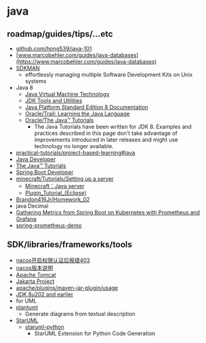# java

## roadmap/guides/tips/...etc

* [github.com/hong539/java-101](https://github.com/hong539/java-101)
* [www.marcobehler.com/guides/java-databases](https://www.marcobehler.com/guides/java-databases)
* [SDKMAN](https://sdkman.io/)
    * effortlessly managing multiple Software Development Kits on Unix systems
* Java 8
    * [Java Virtual Machine Technology](https://docs.oracle.com/javase/8/docs/technotes/guides/vm/index.html)
    * [JDK Tools and Utilities](https://docs.oracle.com/javase/8/docs/technotes/tools/index.html#scripting)
    * [Java Platform Standard Edition 8 Documentation](https://docs.oracle.com/javase/8/docs/index.html)
    * [Oracle/Trail: Learning the Java Language](https://docs.oracle.com/javase/tutorial/java/index.html)
    * [Oracle/The Java™ Tutorials](https://docs.oracle.com/javase/tutorial/index.html)
        * The Java Tutorials have been written for JDK 8. Examples and practices described in this page don't take advantage of improvements introduced in later releases and might use technology no longer available.
* [practical-tutorials/project-based-learning#java](https://github.com/practical-tutorials/project-based-learning#java)
* [Java Developer](https://roadmap.sh/java)
* [The Java™ Tutorials ](https://docs.oracle.com/javase/tutorial/)
* [Spring Boot Developer](https://roadmap.sh/spring-boot)
* [minecraft/Tutorials/Setting up a server](https://minecraft.fandom.com/wiki/Tutorials/Setting_up_a_server)
    * [Minecraft：Java server](https://www.minecraft.net/zh-hant/download/server)
    * [Plugin_Tutorial_(Eclipse)](https://bukkit.fandom.com/wiki/Plugin_Tutorial_(Eclipse))
* [Brandon416Jr/Homework_02](https://github.com/Brandon416Jr/Homework_02)
* java Decimal
* [Gathering Metrics from Spring Boot on Kubernetes with Prometheus and Grafana](https://spring.academy/guides/spring-spring-prometheus)
* [spring-prometheus-demo](https://github.com/BrianMMcClain/spring-prometheus-demo)

## SDK/libraries/frameworks/tools

* [nacos开启权限认证后报错403](https://github.com/alibaba/nacos/issues/4588)
* [nacos版本说明](https://github.com/alibaba/spring-cloud-alibaba/wiki/%E7%89%88%E6%9C%AC%E8%AF%B4%E6%98%8E)
* [Apache Tomcat](https://tomcat.apache.org/tomcat-4.1-doc/index.html)
* [Jakarta Project](https://en.wikipedia.org/wiki/Jakarta_Project)
* [apache/plugins/maven-jar-plugin/usage](https://maven.apache.org/plugins/maven-jar-plugin/usage.html)
* [JDK 8u202 and earlier](https://www.oracle.com/tw/java/technologies/javase/javase8-archive-downloads.html)
* for UML
* [plantuml](https://github.com/plantuml/plantuml)
    * Generate diagrams from textual description
* [StarUML](https://staruml.io/)
    * [staruml-python](https://github.com/niklauslee/staruml-python)
        * StarUML Extension for Python Code Generation